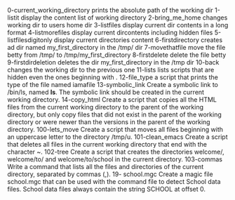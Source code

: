 0-current_working_directory prints the absolute path of the working dir
1-listit display the content list of working directory
2-bring_me_home changes working dir to users home dir
3-listfiles display current dir contents in a long format
4-listmorefiles display current dircontents including hidden files
5-listfilesdigitonly display current directories content
6-firstdirectory creates ad dir named my_first_directory in the /tmp/ dir
7-movethatfile move the file betty from /tmp/ to /tmp/my_first_directory
8-firstdelete delete the file betty
9-firstdirdeletion deletes the dir my_first_directory in the /tmp dir
10-back changes the working dir to the previous one
11-lists lists scripts that are hidden even the ones beginning with .
12-file_type a script that prints the type of the file named iamafile
13-symbolic_link Create a symbolic link to /bin/ls, named __ls__. The symbolic link should be created in the current working directory.
14-copy_html Create a script that copies all the HTML files from the current working directory to the parent of the working directory, but only copy files that did not exist in the parent of the working directory or were newer than the versions in the parent of the working directory.
100-lets_move Create a script that moves all files beginning with an uppercase letter to the directory /tmp/u.
101-clean_emacs Create a script that deletes all files in the current working directory that end with the character ~.
102-tree Create a script that creates the directories welcome/, welcome/to/ and welcome/to/school in the current directory.
103-commas Write a command that lists all the files and directories of the current directory, separated by commas (,).
19- school.mgc Create a magic file school.mgc that can be used with the command file to detect School data files. School data files always contain the string SCHOOL at offset 0.
